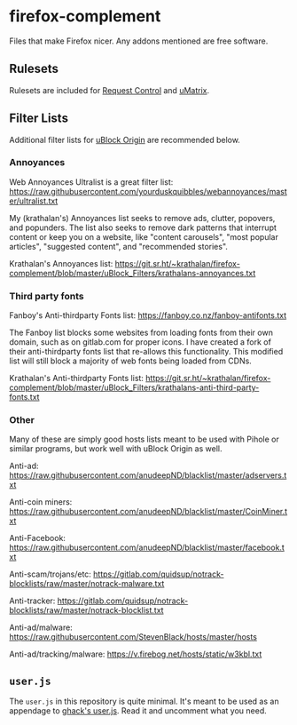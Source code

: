 # firefox-complement
Files that make Firefox nicer. Any addons mentioned are free software.

## Rulesets
Rulesets are included for [Request Control](https://addons.mozilla.org/en-US/firefox/addon/requestcontrol/) and [uMatrix](https://addons.mozilla.org/en-US/firefox/addon/umatrix/). 

## Filter Lists
Additional filter lists for [uBlock Origin](https://addons.mozilla.org/en-US/firefox/addon/ublock-origin/) are recommended below.

### Annoyances
Web Annoyances Ultralist is a great filter list: https://raw.githubusercontent.com/yourduskquibbles/webannoyances/master/ultralist.txt

My (krathalan's) Annoyances list seeks to remove ads, clutter, popovers, and popunders. The list also seeks to remove dark patterns that interrupt content or keep you on a website, like "content carousels", "most popular articles", "suggested content", and "recommended stories".

Krathalan's Annoyances list: https://git.sr.ht/~krathalan/firefox-complement/blob/master/uBlock_Filters/krathalans-annoyances.txt

### Third party fonts
Fanboy's Anti-thirdparty Fonts list: https://fanboy.co.nz/fanboy-antifonts.txt

The Fanboy list blocks some websites from loading fonts from their own domain, such as on gitlab.com for proper icons. I have created a fork of their anti-thirdparty fonts list that re-allows this functionality. This modified list will still block a majority of web fonts being loaded from CDNs.

Krathalan's Anti-thirdparty Fonts list: https://git.sr.ht/~krathalan/firefox-complement/blob/master/uBlock_Filters/krathalans-anti-third-party-fonts.txt

### Other
Many of these are simply good hosts lists meant to be used with Pihole or similar programs, but work well with uBlock Origin as well.

Anti-ad: https://raw.githubusercontent.com/anudeepND/blacklist/master/adservers.txt

Anti-coin miners: https://raw.githubusercontent.com/anudeepND/blacklist/master/CoinMiner.txt

Anti-Facebook: https://raw.githubusercontent.com/anudeepND/blacklist/master/facebook.txt

Anti-scam/trojans/etc: https://gitlab.com/quidsup/notrack-blocklists/raw/master/notrack-malware.txt

Anti-tracker: https://gitlab.com/quidsup/notrack-blocklists/raw/master/notrack-blocklist.txt

Anti-ad/malware: https://raw.githubusercontent.com/StevenBlack/hosts/master/hosts

Anti-ad/tracking/malware: https://v.firebog.net/hosts/static/w3kbl.txt

## `user.js`
The `user.js` in this repository is quite minimal. It's meant to be used as an appendage to [ghack's user.js](https://github.com/ghacksuserjs/ghacks-user.js). Read it and uncomment what you need.